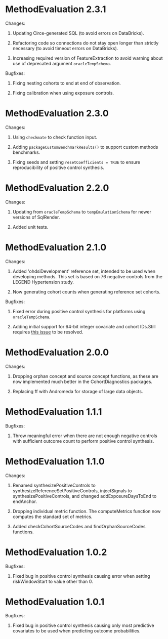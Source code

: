 MethodEvaluation 2.3.1
======================

Changes:

1. Updating Circe-generated SQL (to avoid errors on DataBricks).

2. Refactoring code so connections do not stay open longer than strictly necessary (to avoid timeout errors on DataBricks).

3. Increasing required version of FeatureExtraction to avoid warning about use of deprecated argument `oracleTempSchema`.


Bugfixes:

1. Fixing nesting cohorts to end at end of observation.

2. Fixing calibration when using exposure controls.


MethodEvaluation 2.3.0
======================

Changes:

1. Using `checkmate` to check function input.

2. Adding `packageCustomBenchmarkResults()` to support custom methods benchmarks.

3. Fixing seeds and setting `resetCoefficients = TRUE` to ensure reproducibility of positive control synthesis.


MethodEvaluation 2.2.0
======================

Changes:

1. Updating from `oracleTempSchema` to `tempEmulationSchema` for newer versions of SqlRender.

2. Added unit tests.


MethodEvaluation 2.1.0
======================

Changes:

1. Added 'ohdsiDevelopment' reference set, intended to be used when developing methods. This set is based on 76 negative controls from the LEGEND Hypertension study.

2. Now generating cohort counts when generating reference set cohorts.

Bugfixes:

1. Fixed error during positive control synthesis for platforms using `oracleTempSchema`.

2. Adding initial support for 64-bit integer covariate and cohort IDs.Still requires [this issue](https://github.com/truecluster/bit64/issues/8) to be resolved.


MethodEvaluation 2.0.0
======================

Changes:

1. Dropping orphan concept and source concept functions, as these are now implemented much better in the CohortDiagnostics packages.

2. Replacing ff with Andromeda for storage of large data objects.


MethodEvaluation 1.1.1
======================

Bugfixes: 

1. Throw meaningful error when there are not enough negative controls with sufficient outcome count to perform positive control synthesis.


MethodEvaluation 1.1.0
======================

Changes:

1. Renamed synthesizePositiveControls to synthesizeReferenceSetPositiveControls, injectSignals to synthesizePositiveControls, and changed addExposureDaysToEnd to endAnchor.

2. Dropping individual metric function. The computeMetrics function now computes the standard set of metrics.

3. Added checkCohortSourceCodes and findOrphanSourceCodes functions. 

MethodEvaluation 1.0.2
======================

Bugfixes:

1. Fixed bug in positive control synthesis causing error when setting riskWindowStart to value other than 0.

MethodEvaluation 1.0.1
======================

Bugfixes:

1. Fixed bug in positive control synthesis causing only most predictive covariates to be used when predicting outcome probabilities.